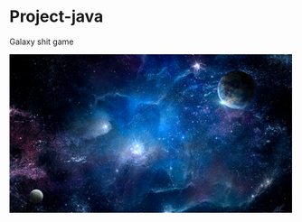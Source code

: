 # Project-java
Galaxy shit game

<img src="https://github.com/JowTC/Project-java/blob/main/Project_Shit/image/Background.jpg" width='500'>

